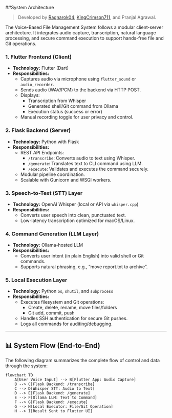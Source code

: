 ##System Architecture

> Developed by [Ragnarok04](https://github.com/Ragnarok04), [KingCrimson711](https://github.com/KingCrimson711), and Pranjal Agrawal.

The Voice-Based File Management System follows a modular client-server architecture. It integrates audio capture, transcription, natural language processing, and secure command execution to support hands-free file and Git operations.

### 1. Flutter Frontend (Client)

- **Technology:** Flutter (Dart)
- **Responsibilities:**
  - Captures audio via microphone using `flutter_sound` or `audio_recorder`.
  - Sends audio (WAV/PCM) to the backend via HTTP POST.
  - Displays:
    - Transcription from Whisper
    - Generated shell/Git command from Ollama
    - Execution status (success or error)
  - Manual recording toggle for user privacy and control.

### 2. Flask Backend (Server)

- **Technology:** Python with Flask
- **Responsibilities:**
  - REST API Endpoints:
    - `/transcribe`: Converts audio to text using Whisper.
    - `/generate`: Translates text to CLI command using LLM.
    - `/execute`: Validates and executes the command securely.
  - Modular pipeline coordination.
  - Scalable with Gunicorn and WSGI workers.

### 3. Speech-to-Text (STT) Layer

- **Technology:** OpenAI Whisper (local or API via `whisper.cpp`)
- **Responsibilities:**
  - Converts user speech into clean, punctuated text.
  - Low-latency transcription optimized for macOS/Linux.

### 4. Command Generation (LLM Layer)

- **Technology:** Ollama-hosted LLM
- **Responsibilities:**
  - Converts user intent (in plain English) into valid shell or Git commands.
  - Supports natural phrasing, e.g., “move report.txt to archive”.

### 5. Local Execution Layer

- **Technology:** Python `os`, `shutil`, and `subprocess`
- **Responsibilities:**
  - Executes filesystem and Git operations:
    - Create, delete, rename, move files/folders
    - Git add, commit, push
  - Handles SSH authentication for secure Git pushes.
  - Logs all commands for auditing/debugging.

---

## 📊 System Flow (End-to-End)

The following diagram summarizes the complete flow of control and data through the system:

```mermaid
flowchart TD
    A[User Voice Input] --> B[Flutter App: Audio Capture]
    B --> C[Flask Backend: /transcribe]
    C --> D[Whisper STT: Audio to Text]
    D --> E[Flask Backend: /generate]
    E --> F[Ollama LLM: Text to Command]
    F --> G[Flask Backend: /execute]
    G --> H[Local Executor: File/Git Operation]
    H --> I[Result Sent to Flutter UI]

